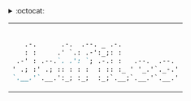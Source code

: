 <!--
readme file was auto generated from actual source files
at: 2018-04-05, or was it? -->
<!-- Octocat banner {{{ -->
<details>
<summary>:octocat:
<table>
<td>

```markdown

   .-.      .-.  .--. _ .-.
   : :     .' `.: .-':_;: :
 .-' : .--.`. .': `; .-.: :   .--.  .--.
' .; :' .; :: : : :  : :: :_ ' '_.'`._-.'
`.__.'`.__.':_; :_;  :_;`.__;`.__.'`.__.'

```

</td>
</table>
</summary>
<!-- }}} -->

<!-- PHP TOOLING {{{ -->
<details>
<summary>&nbsp;&nbsp;&nbsp;&nbsp;&nbsp;&nbsp;&nbsp;&nbsp;:sunrise_over_mountains:<b>PHP-Tooling</b></summary>
<b><tt>composer binaries in use that reflects and analyzes code</tt></b>
<table>
<td>

![php-logo](https://mrsjenkinscomputerclass.files.wordpress.com/2010/01/bubbleelephant.gif "God is great")

<details>
<summary>https://github.com/sensiolabs/security-checker</summary>

> to check composer.json for known vulns

- [ ] used at githooks. Hook just checks and reports it allows any action by default
</details>

<details>
<summary>https://github.com/Symplify/EasyCodingStandard</summary>

> composer require --dev symplify/easy-coding-standard
> fixes code to match coding standarts

- [ ] used as vim command to view diff or to fix
</details>

<details>
<summary>https://github.com/hirak/prestissimo</summary>

> composer parallel install plugin

- [ ] composer >=1.0.0 (includes dev-master)
</details>

<details>
<summary>todo or not to do</summary>

- `composer global require "escapestudios/symfony2-coding-standard"`
- `composer global require "composer global require "phpmd/phpmd"` mess doctor
- `https://github.com/phpstan/phpstan` static analysis tool
- `https://github.com/JakubOnderka/PHP-Parallel-Lint`
- `https://github.com/sebastianbergmann/phpcpd` copy paste detector
- `https://github.com/phpro/grumphp` some code sniffer wrapper
- `https://github.com/dunglas/phpdoc-to-typehint` a tool I forgot I had
- `https://github.com/QafooLabs/php-refactoring-browser` abandoned
</details>
</td>
</table>
</details>
<!-- }}} -->
<!-- NEOVIM {{{ -->
<details>
<summary>&nbsp;&nbsp;&nbsp;&nbsp;&nbsp;&nbsp;&nbsp;&nbsp;:sunrise:<b>Neovim</b></summary>
<b><tt>plugins</tt></b>
<table>
<td>

![php-logo](https://mrsjenkinscomputerclass.files.wordpress.com/2010/01/bubbleelephant.gif "God is great")

<details>
<summary>https://github.com/sensiolabs/security-checker</summary>

> to check composer.json for known vulns

- [ ] used at githooks. Hook just checks and reports it allows any action by default
</details>
</td>
</table>
</details>
<!-- }}} -->
<!-- ZSH {{{ -->
<details>
<summary>&nbsp;&nbsp;&nbsp;&nbsp;&nbsp;&nbsp;&nbsp;&nbsp;:city_sunrise:<b>ZSH</b></summary>
<b><tt>composer binaries in use that reflects and analyzes code</tt></b>
<table>
<td>

![php-logo](https://mrsjenkinscomputerclass.files.wordpress.com/2010/01/bubbleelephant.gif "God is great")

<details>
<summary>https://github.com/sensiolabs/security-checker</summary>

> to check composer.json for known vulns

- [ ] used at githooks. Hook just checks and reports it allows any action by default
</details>
</td>
</table>
</details>
<!-- }}} -->
<!-- KARABINER-ELEMENTS {{{ -->
<details>
<summary>&nbsp;&nbsp;&nbsp;&nbsp;&nbsp;&nbsp;&nbsp;&nbsp;:milky_way:<b>Karabiner-elements</b></summary>
<b><tt>composer binaries in use that reflects and analyzes code</tt></b>
<table>
<td>

![php-logo](https://mrsjenkinscomputerclass.files.wordpress.com/2010/01/bubbleelephant.gif "God is great")

<details>
<summary>https://github.com/sensiolabs/security-checker</summary>

> to check composer.json for known vulns

- [ ] used at githooks. Hook just checks and reports it allows any action by default
</details>
</td>
</table>
</details>
<!-- }}} -->
<!-- RANGER {{{ -->
<details>
<summary>&nbsp;&nbsp;&nbsp;&nbsp;&nbsp;&nbsp;&nbsp;&nbsp;:fireworks:<b>Ranger</b></summary>
<b><tt>composer binaries in use that reflects and analyzes code</tt></b>
<table>
<td>

![php-logo](https://mrsjenkinscomputerclass.files.wordpress.com/2010/01/bubbleelephant.gif "God is great")

<details>
<summary>https://github.com/sensiolabs/security-checker</summary>

> to check composer.json for known vulns

- [ ] used at githooks. Hook just checks and reports it allows any action by default
</details>
</td>
</table>
</details>
<!-- }}} -->
<!-- HAMMERSPOON {{{ -->
<details>
<summary>&nbsp;&nbsp;&nbsp;&nbsp;&nbsp;&nbsp;&nbsp;&nbsp;:sparkler:<b>Hammerspoon</b></summary>
<b><tt>composer binaries in use that reflects and analyzes code</tt></b>
<table>
<td>

![php-logo](https://mrsjenkinscomputerclass.files.wordpress.com/2010/01/bubbleelephant.gif "God is great")

<details>
<summary>https://github.com/sensiolabs/security-checker</summary>

> to check composer.json for known vulns

- [ ] used at githooks. Hook just checks and reports it allows any action by default
</details>
</td>
</table>
</details>
<!-- }}} -->
<!-- GIT {{{ -->
<details>
<summary>&nbsp;&nbsp;&nbsp;&nbsp;&nbsp;&nbsp;&nbsp;&nbsp;:rice_scene:<b>GIT</b></summary>
<b><tt>composer binaries in use that reflects and analyzes code</tt></b>
<table>
<td>

![php-logo](https://mrsjenkinscomputerclass.files.wordpress.com/2010/01/bubbleelephant.gif "God is great")

<details>
<summary>https://github.com/sensiolabs/security-checker</summary>

> to check composer.json for known vulns

- [ ] used at githooks. Hook just checks and reports it allows any action by default
</details>
</td>
</table>
</details>
<!-- }}} -->
<!-- DOTBOT {{{ -->
<details>
<summary>&nbsp;&nbsp;&nbsp;&nbsp;&nbsp;&nbsp;&nbsp;&nbsp;:foggy:<b>Dotbot?</b></summary>
<b><tt>composer binaries in use that reflects and analyzes code</tt></b>
<table>
<td>

![php-logo](https://mrsjenkinscomputerclass.files.wordpress.com/2010/01/bubbleelephant.gif "God is great")

<details>
<summary>https://github.com/sensiolabs/security-checker</summary>

> to check composer.json for known vulns

- [ ] used at githooks. Hook just checks and reports it allows any action by default
</details>
</td>
</table>
</details>
<!-- }}} -->

<!-- SNIPPET {{{ -->
<details>
<summary>&nbsp;&nbsp;&nbsp;&nbsp;&nbsp;&nbsp;&nbsp;&nbsp;:sunrise_over_mountains:<b>PHP-Tooling</b></summary>
<b><tt>composer binaries in use that reflects and analyzes code</tt></b>
<table>
<td>

![php-logo](https://mrsjenkinscomputerclass.files.wordpress.com/2010/01/bubbleelephant.gif "God is great")

<details>
<summary>https://github.com/sensiolabs/security-checker</summary>

> to check composer.json for known vulns

- [ ] used at githooks. Hook just checks and reports it allows any action by default
</details>
</td>
</table>
</details>
<!-- }}} -->
<!-- Octal banner footer and licence {{{ -->
</details>
<!-- }}} -->
<!-- SNIPPET {{{ 
<details>
<summary>&nbsp;&nbsp;&nbsp;&nbsp;&nbsp;&nbsp;&nbsp;&nbsp;:sunrise_over_mountains:<b>PHP-Tooling</b></summary>
<b><tt>composer binaries in use that reflects and analyzes code</tt></b>
<table>
<td>

![php-logo](https://mrsjenkinscomputerclass.files.wordpress.com/2010/01/bubbleelephant.gif "God is great")

<details>
<summary>https://github.com/sensiolabs/security-checker</summary>

> to check composer.json for known vulns

- [ ] used at githooks. Hook just checks and reports it allows any action by default
</details>
</td>
</table>
</details>
}}} -->
<!-- WIP {{{
# one may choose dotfile manager app
https://github.com/thoughtbot/rcm

# git
https://github.com/so-fancy/diff-so-fancy

# TODO notes taking tool
# todo laearn readline bindings
https://github.com/tpope/vim-rsi
https://github.com/fmoralesc/vim-pad
https://github.com/vim-vdebug/vdebug
" maybe plugin is not needed?
# help php-indent
https://github.com/2072/PHP-Indenting-for-VIm

# undo tree
https://github.com/mbbill/undotree

# maybe
https://github.com/ryanoasis/vim-devicons

# JavaScript
https://github.com/othree/yajs.vim
# typescript
# https://github.com/HerringtonDarkholme/yats.vim/


https://github.com/sheerun/vim-polyglot
-->
<!-- vim: foldmethod=marker
}}} -->

